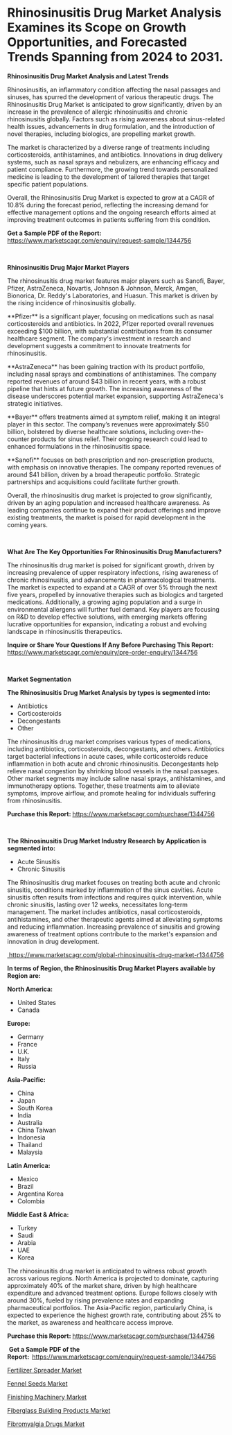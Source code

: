 <p><h1>Rhinosinusitis Drug Market Analysis Examines its Scope on Growth Opportunities, and Forecasted Trends Spanning from 2024 to 2031.</h1></p><p><strong>Rhinosinusitis Drug Market Analysis and Latest Trends</strong></p>
<p><p>Rhinosinusitis, an inflammatory condition affecting the nasal passages and sinuses, has spurred the development of various therapeutic drugs. The Rhinosinusitis Drug Market is anticipated to grow significantly, driven by an increase in the prevalence of allergic rhinosinusitis and chronic rhinosinusitis globally. Factors such as rising awareness about sinus-related health issues, advancements in drug formulation, and the introduction of novel therapies, including biologics, are propelling market growth. </p><p>The market is characterized by a diverse range of treatments including corticosteroids, antihistamines, and antibiotics. Innovations in drug delivery systems, such as nasal sprays and nebulizers, are enhancing efficacy and patient compliance. Furthermore, the growing trend towards personalized medicine is leading to the development of tailored therapies that target specific patient populations.</p><p>Overall, the Rhinosinusitis Drug Market is expected to grow at a CAGR of 10.8% during the forecast period, reflecting the increasing demand for effective management options and the ongoing research efforts aimed at improving treatment outcomes in patients suffering from this condition.</p></p>
<p><strong>Get a Sample PDF of the Report:&nbsp;</strong> <a href="https://www.marketscagr.com/enquiry/request-sample/1344756?utm_campaign=1339&utm_medium=2&utm_source=Github&utm_content=ia&utm_term=03102024&utm_id=rhinosinusitis-drug">https://www.marketscagr.com/enquiry/request-sample/1344756</a></p>
<p>&nbsp;</p>
<p><strong>Rhinosinusitis Drug Major Market Players</strong></p>
<p><p>The rhinosinusitis drug market features major players such as Sanofi, Bayer, Pfizer, AstraZeneca, Novartis, Johnson & Johnson, Merck, Amgen, Bionorica, Dr. Reddy's Laboratories, and Huasun. This market is driven by the rising incidence of rhinosinusitis globally.</p><p>**Pfizer** is a significant player, focusing on medications such as nasal corticosteroids and antibiotics. In 2022, Pfizer reported overall revenues exceeding $100 billion, with substantial contributions from its consumer healthcare segment. The company's investment in research and development suggests a commitment to innovate treatments for rhinosinusitis.</p><p>**AstraZeneca** has been gaining traction with its product portfolio, including nasal sprays and combinations of antihistamines. The company reported revenues of around $43 billion in recent years, with a robust pipeline that hints at future growth. The increasing awareness of the disease underscores potential market expansion, supporting AstraZeneca's strategic initiatives.</p><p>**Bayer** offers treatments aimed at symptom relief, making it an integral player in this sector. The company’s revenues were approximately $50 billion, bolstered by diverse healthcare solutions, including over-the-counter products for sinus relief. Their ongoing research could lead to enhanced formulations in the rhinosinusitis space.</p><p>**Sanofi** focuses on both prescription and non-prescription products, with emphasis on innovative therapies. The company reported revenues of around $41 billion, driven by a broad therapeutic portfolio. Strategic partnerships and acquisitions could facilitate further growth.</p><p>Overall, the rhinosinusitis drug market is projected to grow significantly, driven by an aging population and increased healthcare awareness. As leading companies continue to expand their product offerings and improve existing treatments, the market is poised for rapid development in the coming years.</p></p>
<p>&nbsp;</p>
<p><strong>What Are The Key Opportunities For Rhinosinusitis Drug Manufacturers?</strong></p>
<p><p>The rhinosinusitis drug market is poised for significant growth, driven by increasing prevalence of upper respiratory infections, rising awareness of chronic rhinosinusitis, and advancements in pharmacological treatments. The market is expected to expand at a CAGR of over 5% through the next five years, propelled by innovative therapies such as biologics and targeted medications. Additionally, a growing aging population and a surge in environmental allergens will further fuel demand. Key players are focusing on R&D to develop effective solutions, with emerging markets offering lucrative opportunities for expansion, indicating a robust and evolving landscape in rhinosinusitis therapeutics.</p></p>
<p><strong>Inquire or Share Your Questions If Any Before Purchasing This Report:</strong> <a href="https://www.marketscagr.com/enquiry/pre-order-enquiry/1344756?utm_campaign=1339&utm_medium=2&utm_source=Github&utm_content=ia&utm_term=03102024&utm_id=rhinosinusitis-drug">https://www.marketscagr.com/enquiry/pre-order-enquiry/1344756</a></p>
<p>&nbsp;</p>
<p><strong>Market Segmentation</strong></p>
<p><strong>The Rhinosinusitis Drug Market Analysis by types is segmented into:</strong></p>
<p><ul><li>Antibiotics</li><li>Corticosteroids</li><li>Decongestants</li><li>Other</li></ul></p>
<p><p>The rhinosinusitis drug market comprises various types of medications, including antibiotics, corticosteroids, decongestants, and others. Antibiotics target bacterial infections in acute cases, while corticosteroids reduce inflammation in both acute and chronic rhinosinusitis. Decongestants help relieve nasal congestion by shrinking blood vessels in the nasal passages. Other market segments may include saline nasal sprays, antihistamines, and immunotherapy options. Together, these treatments aim to alleviate symptoms, improve airflow, and promote healing for individuals suffering from rhinosinusitis.</p></p>
<p><strong>Purchase this Report:&nbsp;</strong><a href="https://www.marketscagr.com/purchase/1344756?utm_campaign=1339&utm_medium=2&utm_source=Github&utm_content=ia&utm_term=03102024&utm_id=rhinosinusitis-drug">https://www.marketscagr.com/purchase/1344756</a></p>
<p>&nbsp;</p>
<p><strong>The Rhinosinusitis Drug Market Industry Research by Application is segmented into:</strong></p>
<p><ul><li>Acute Sinusitis</li><li>Chronic Sinusitis</li></ul></p>
<p><p>The Rhinosinusitis drug market focuses on treating both acute and chronic sinusitis, conditions marked by inflammation of the sinus cavities. Acute sinusitis often results from infections and requires quick intervention, while chronic sinusitis, lasting over 12 weeks, necessitates long-term management. The market includes antibiotics, nasal corticosteroids, antihistamines, and other therapeutic agents aimed at alleviating symptoms and reducing inflammation. Increasing prevalence of sinusitis and growing awareness of treatment options contribute to the market's expansion and innovation in drug development.</p></p>
<p><a href="https://www.marketscagr.com/global-rhinosinusitis-drug-market-r1344756?utm_campaign=1339&utm_medium=2&utm_source=Github&utm_content=ia&utm_term=03102024&utm_id=rhinosinusitis-drug">&nbsp;https://www.marketscagr.com/global-rhinosinusitis-drug-market-r1344756</a></p>
<p><strong>In terms of Region, the Rhinosinusitis Drug Market Players available by Region are:</strong></p>
<p>
    <p> <strong> North America: </strong>
        <ul>
            <li>United States</li>
            <li>Canada</li>
        </ul>
        </p> 
    <p> <strong> Europe: </strong>
        <ul>
            <li>Germany</li>
            <li>France</li>
            <li>U.K.</li>
            <li>Italy</li>
            <li>Russia</li>
        </ul>
        </p> 
    <p> <strong> Asia-Pacific: </strong>
        <ul>
            <li>China</li>
            <li>Japan</li>
            <li>South Korea</li>
            <li>India</li>
            <li>Australia</li>
            <li>China Taiwan</li>
            <li>Indonesia</li>
            <li>Thailand</li>
            <li>Malaysia</li>
        </ul>
        </p> 
    <p> <strong> Latin America: </strong>
        <ul>
            <li>Mexico</li>
            <li>Brazil</li>
            <li>Argentina Korea</li>
            <li>Colombia</li>
        </ul>
        </p> 
    <p> <strong> Middle East & Africa: </strong>
        <ul>
            <li>Turkey</li>
            <li>Saudi</li>
            <li>Arabia</li>
            <li>UAE</li>
            <li>Korea</li>
        </ul>
    </p>
    </p>
<p><p>The rhinosinusitis drug market is anticipated to witness robust growth across various regions. North America is projected to dominate, capturing approximately 40% of the market share, driven by high healthcare expenditure and advanced treatment options. Europe follows closely with around 30%, fueled by rising prevalence rates and expanding pharmaceutical portfolios. The Asia-Pacific region, particularly China, is expected to experience the highest growth rate, contributing about 25% to the market, as awareness and healthcare access improve.</p></p>
<p><strong>Purchase this Report: </strong><a href="https://www.marketscagr.com/purchase/1344756?utm_campaign=1339&utm_medium=2&utm_source=Github&utm_content=ia&utm_term=03102024&utm_id=rhinosinusitis-drug">https://www.marketscagr.com/purchase/1344756</a></p>
<p>&nbsp;<strong>Get a Sample PDF of the Report:&nbsp;&nbsp;</strong><a href="https://www.marketscagr.com/enquiry/request-sample/1344756?utm_campaign=1339&utm_medium=2&utm_source=Github&utm_content=ia&utm_term=03102024&utm_id=rhinosinusitis-drug">https://www.marketscagr.com/enquiry/request-sample/1344756</a></p>
<p><strong></strong></p>
<p><p><a href="https://www.linkedin.com/pulse/fertilizer-spreader-market-strategic-insights-product-evolution-thiqf?trackingId=wkattsW2Rd2k%2BFYFTmD5cA%3D%3D&utm_campaign=1339&utm_medium=2&utm_source=Github&utm_content=ia&utm_term=03102024&utm_id=rhinosinusitis-drug">Fertilizer Spreader Market</a></p><p><a href="https://www.linkedin.com/pulse/market-leaders-laggards-global-fennel-seeds-trends-forecast-vyruf?trackingId=wWVeGn3IRzuIiZSo%2Fox%2B%2BQ%3D%3D&utm_campaign=1339&utm_medium=2&utm_source=Github&utm_content=ia&utm_term=03102024&utm_id=rhinosinusitis-drug">Fennel Seeds Market</a></p><p><a href="https://www.linkedin.com/pulse/insights-finishing-machinery-market-size-which-expanding-69-wqesf?trackingId=NibbaMcLTVKaOiEoYqVjZw%3D%3D&utm_campaign=1339&utm_medium=2&utm_source=Github&utm_content=ia&utm_term=03102024&utm_id=rhinosinusitis-drug">Finishing Machinery Market</a></p><p><a href="https://www.linkedin.com/pulse/fiberglass-building-products-market-share-size-trends-1xxje?trackingId=CjUTM1n7QNGs%2FxG5uuUErg%3D%3D&utm_campaign=1339&utm_medium=2&utm_source=Github&utm_content=ia&utm_term=03102024&utm_id=rhinosinusitis-drug">Fiberglass Building Products Market</a></p><p><a href="https://www.linkedin.com/pulse/emerging-market-trends-regional-analysis-fibromyalgia-drugs-rkdrf?utm_campaign=1339&utm_medium=2&utm_source=Github&utm_content=ia&utm_term=03102024&utm_id=rhinosinusitis-drug">Fibromyalgia Drugs Market</a></p></p>